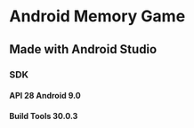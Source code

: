 # Android Memory Game
## Made with Android Studio
### SDK
#### API 28 Android 9.0
#### Build Tools 30.0.3
